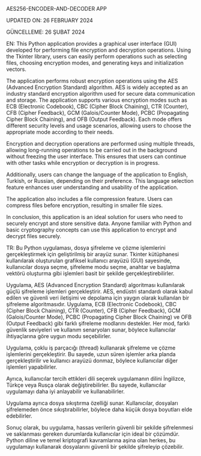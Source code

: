 AES256-ENCODER-AND-DECODER APP

UPDATED ON: 26 FEBRUARY 2024

GÜNCELLEME: 26 ŞUBAT 2024

EN: This Python application provides a graphical user interface (GUI) developed for performing file encryption and decryption operations. Using the Tkinter library, users can easily perform operations such as selecting files, choosing encryption modes, and generating keys and initialization vectors.

The application performs robust encryption operations using the AES (Advanced Encryption Standard) algorithm. AES is widely accepted as an industry standard encryption algorithm used for secure data communication and storage. The application supports various encryption modes such as ECB (Electronic Codebook), CBC (Cipher Block Chaining), CTR (Counter), CFB (Cipher Feedback), GCM (Galois/Counter Mode), PCBC (Propagating Cipher Block Chaining), and OFB (Output Feedback). Each mode offers different security levels and usage scenarios, allowing users to choose the appropriate mode according to their needs.

Encryption and decryption operations are performed using multiple threads, allowing long-running operations to be carried out in the background without freezing the user interface. This ensures that users can continue with other tasks while encryption or decryption is in progress.

Additionally, users can change the language of the application to English, Turkish, or Russian, depending on their preference. This language selection feature enhances user understanding and usability of the application.

The application also includes a file compression feature. Users can compress files before encryption, resulting in smaller file sizes.

In conclusion, this application is an ideal solution for users who need to securely encrypt and store sensitive data. Anyone familiar with Python and basic cryptography concepts can use this application to encrypt and decrypt files securely.


TR: Bu Python uygulaması, dosya şifreleme ve çözme işlemlerini gerçekleştirmek için geliştirilmiş bir arayüz sunar. Tkinter kütüphanesi kullanılarak oluşturulan grafiksel kullanıcı arayüzü (GUI) sayesinde, kullanıcılar dosya seçme, şifreleme modu seçme, anahtar ve başlatma vektörü oluşturma gibi işlemleri basit bir şekilde gerçekleştirebilirler.

Uygulama, AES (Advanced Encryption Standard) algoritması kullanılarak güçlü şifreleme işlemleri gerçekleştirir. AES, endüstri standardı olarak kabul edilen ve güvenli veri iletişimi ve depolama için yaygın olarak kullanılan bir şifreleme algoritmasıdır. Uygulama, ECB (Electronic Codebook), CBC (Cipher Block Chaining), CTR (Counter), CFB (Cipher Feedback), GCM (Galois/Counter Mode), PCBC (Propagating Cipher Block Chaining) ve OFB (Output Feedback) gibi farklı şifreleme modlarını destekler. Her mod, farklı güvenlik seviyeleri ve kullanım senaryoları sunar, böylece kullanıcılar ihtiyaçlarına göre uygun modu seçebilirler.

Uygulama, çoklu iş parçacığı (thread) kullanarak şifreleme ve çözme işlemlerini gerçekleştirir. Bu sayede, uzun süren işlemler arka planda gerçekleştirilir ve kullanıcı arayüzü donmaz, böylece kullanıcılar diğer işlemleri yapabilirler.

Ayrıca, kullanıcılar tercih ettikleri dili seçerek uygulamanın dilini İngilizce, Türkçe veya Rusça olarak değiştirebilirler. Bu sayede, kullanıcılar uygulamayı daha iyi anlayabilir ve kullanabilirler.

Uygulama ayrıca dosya sıkıştırma özelliği sunar. Kullanıcılar, dosyaları şifrelemeden önce sıkıştırabilirler, böylece daha küçük dosya boyutları elde edebilirler.

Sonuç olarak, bu uygulama, hassas verilerin güvenli bir şekilde şifrelenmesi ve saklanması gereken durumlarda kullanıcılar için ideal bir çözümdür. Python diline ve temel kriptografi kavramlarına aşina olan herkes, bu uygulamayı kullanarak dosyalarını güvenli bir şekilde şifreleyip çözebilir.
